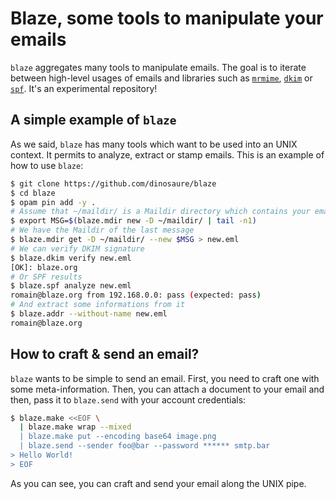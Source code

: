 # Blaze, some tools to manipulate your emails

`blaze` aggregates many tools to manipulate emails. The goal is to iterate
between high-level usages of emails and libraries such as [`mrmime`][mrmime],
[`dkim`][dkim] or [`spf`][spf]. It's an experimental repository!

## A simple example of `blaze`

As we said, `blaze` has many tools which want to be used into an UNIX context.
It permits to analyze, extract or stamp emails. This is an example of how to
use `blaze`:
```sh
$ git clone https://github.com/dinosaure/blaze
$ cd blaze
$ opam pin add -y .
# Assume that ~/maildir/ is a Maildir directory which contains your emails
$ export MSG=$(blaze.mdir new -D ~/maildir/ | tail -n1)
# We have the Maildir of the last message
$ blaze.mdir get -D ~/maildir/ --new $MSG > new.eml
# We can verify DKIM signature
$ blaze.dkim verify new.eml
[OK]: blaze.org
# Or SPF results
$ blaze.spf analyze new.eml
romain@blaze.org from 192.168.0.0: pass (expected: pass)
# And extract some informations from it
$ blaze.addr --without-name new.eml
romain@blaze.org
```

## How to craft & send an email?

`blaze` wants to be simple to send an email. First, you need to craft
one with some meta-information. Then, you can attach a document to your
email and then, pass it to `blaze.send` with your account credentials:
```sh
$ blaze.make <<EOF \
  | blaze.make wrap --mixed
  | blaze.make put --encoding base64 image.png
  | blaze.send --sender foo@bar --password ****** smtp.bar
> Hello World!
> EOF
```

As you can see, you can craft and send your email along the UNIX pipe.

[mrmime]: https://github.com/mirage/mrmime
[dkim]: https://github.com/dinosaure/ocaml-dkim
[spf]: https://github.com/dinosaure/ocaml-spf
